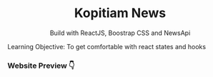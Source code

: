 <h1 align="center">Kopitiam News</h1>

<p align="center">Build with ReactJS, Boostrap CSS and NewsApi</p>
<p>Learning Objective: To get comfortable with react states and hooks</p>
<h3>Website Preview 👇</h3> 

